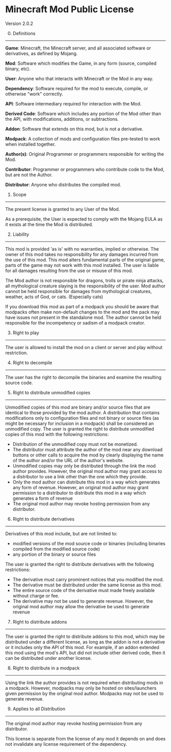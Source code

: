 Minecraft Mod Public License
============================

Version 2.0.2

0. Definitions
--------------
**Game**: Minecraft, the Minecraft server, and all associated software or derivatives, as defined by Mojang.

**Mod**: Software which modifies the Game, in any form (source, compiled binary, etc).

**User**: Anyone who that interacts with Minecraft or the Mod in any way.

**Dependency**: Software required for the mod to execute, compile, or otherwise "work" correctly.

**API**: Software intermediary required for interaction with the Mod.

**Derived Code**: Software which includes any portion of the Mod other than the API, with modifications, additions, or subtractions.

**Addon**: Software that extends on this mod, but is not a derivative.

**Modpack**: A collection of mods and configuration files pre-tested to work when installed together.

**Author(s)**: Original Programmer or programmers responsible for writing the Mod.

**Contributor**: Programmer or programmers who contribute code to the Mod, but are not the Author.

**Distributor**: Anyone who distributes the compiled mod.

1. Scope
--------

The present license is granted to any User of the Mod.

As a prerequisite, the User is expected to comply with the Mojang EULA as it exists at the time the Mod is distributed.

2. Liability
------------

This mod is provided 'as is' with no warranties, implied or otherwise. The owner
of this mod takes no responsibility for any damages incurred from the use of
this mod. This mod alters fundamental parts of the original game, parts of
the game may not work with this mod installed. The user is liable for all damages resulting from the use or misuse of this mod.

The Mod author is not responsible for dragons, trolls or pirate ninja attacks, all mythological creature slaying is the responsibility of the user. Mod author cannot be held responsible for damages from mythological creatures, weather, acts of God, or cats. (Especially cats)

If you download this mod as part of a modpack you should be aware that modpacks often make non-default changes to the mod and the pack may have issues not present in the standalone mod. The author cannot be held responsible for the incompetency or sadism of a modpack creator.

3. Right to play
----------------

The user is allowed to install the mod on a client or server and play without restriction.

4. Right to decompile
---------------------

The user has the right to decompile the binaries and examine the resulting source code.

5. Right to distribute unmodified copies
----------------------------------------

Unmodified copies of this mod are binary and/or source files that are identical to those provided by the mod author. A distribution that contains modifications only to configuration files and not binary or source files (as might be necessary for inclusion in a modpack) shall be considered an unmodified copy. The user is granted the right to distribute unmodified copies of this mod with the following restrictions:
- Distribution of the unmodified copy must not be monetized.
- The distributor must attribute the author of the mod near any download buttons or other calls to acquire the mod by clearly displaying the name of the author and/or the URL of the author's website.
- Unmodified copies may only be distributed through the link the mod author provides. However, the original mod author may grant access to a distributor to use a link other than the one which they provide.
- Only the mod author can distribute this mod in a way which generates any form of revenue. However, an original mod author may grant permission to a distributor to distribute this mod in a way which generates a form of revenue
- The original mod author may revoke hosting permission from any distributor.

6. Right to distribute derivatives
----------------------------------

Derivatives of this mod include, but are not limited to:
- modified versions of the mod source code or binaries (including binaries compiled from the modified source code)
- any portion of the binary or source files

The user is granted the right to distribute derivatives with the following restrictions:
- The derivative must carry prominent notices that you modified the mod.
- The derivative must be distributed under the same license as this mod.
- The entire source code of the derivative must made freely available without charge or fee.
- The derivative may not be used to generate revenue. However, the original mod author may allow the derivative be used to generate revenue

7. Right to distribute addons
-----------------------------

The user is granted the right to distribute addons to this mod, which may be distributed under a different license, as long as the addon is not a derivative or it includes only the API of this mod. For example, if an addon extended this mod using the mod's API, but did not include other derived code, then it can be distributed under another license.

8. Right to distribute in a modpack
-----------------------------------

Using the link the author provides is not required when distributing mods in a modpack. However, modpacks may only be hosted on sites/launchers given permission by the original mod author. Modpacks may not be used to generate revenue.

9. Applies to all Distribution
------------------------------
The original mod author may revoke hosting permission from any distributor.

This license is separate from the license of any mod it depends on and does not invalidate any license requirement of the dependency.
